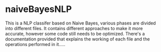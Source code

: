 # naiveBayesNLP

This is a NLP classifer based on Naive Bayes, various phases are divided into different files.
It contains different approaches to make it more accurate, however some code still needs to be optimized.
There's a documentation provided that explains the working of each file and the operations performed in it.....
